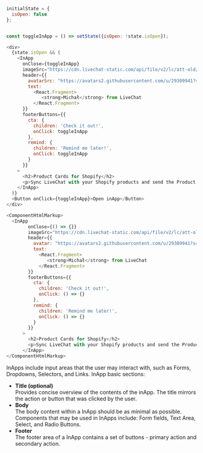 ```js
initialState = {
  isOpen: false
};


const toggleInApp = () => setState({isOpen: !state.isOpen});

<div>
  {state.isOpen && (
    <InApp
      onClose={toggleInApp}
      imageSrc="https://cdn.livechat-static.com/api/file/v2/lc/att-old/8656216/fe28d6850106f65c9207f3dcea091099/product-cards-shopify-preview.gif"
      header={{
        avatarSrc: "https://avatars2.githubusercontent.com/u/29309941?s=88&v=4",
        text: 
          <React.Fragment>
             <strong>Michał</strong> from LiveChat
          </React.Fragment>       
      }}
      footerButtons={{
        cta: {
          children: 'Check it out!',
          onClick: toggleInApp
        },
        remind: {
          children: 'Remind me later!',
          onClick: toggleInApp
        }
      }}
    >
      <h2>Product Cards for Shopify</h2>
      <p>Sync LiveChat with your Shopify products and send the Product Cards via chat. Save time on searching for links to products and see customers buy more at your store.</p>
    </InApp>
  )}
  <Button onClick={toggleInApp}>Open inApp</Button>
</div>
```

```js 
<ComponentHtmlMarkup>
  <InApp
        onClose={() => {}}
        imageSrc="https://cdn.livechat-static.com/api/file/v2/lc/att-old/8656216/fe28d6850106f65c9207f3dcea091099/product-cards-shopify-preview.gif"
        header={{
          avatar: "https://avatars2.githubusercontent.com/u/29309941?s=88&v=4",
          text: 
            <React.Fragment>
               <strong>Michał</strong> from LiveChat
            </React.Fragment>       
        }}
        footerButtons={{
          cta: {
            children: 'Check it out!',
            onClick: () => {}
          },
          remind: {
            children: 'Remind me later!',
            onClick: () => {}
          }
        }}
      >
        <h2>Product Cards for Shopify</h2>
        <p>Sync LiveChat with your Shopify products and send the Product Cards via chat. Save time on searching for links to products and see customers buy more at your store.</p>
      </InApp>
</ComponentHtmlMarkup>
```

InApps include input areas that the user may interact with, such as Forms, Dropdowns, Selectors, and Links. 
InApp basic sections:
<ul>
  <li>
    <b>Title (optional)</b><br />
    Provides concise overview of the contents of the inApp. The title mirrors the action or button that was clicked by the user.
  </li>
  <li>
    <b>Body</b><br />
    The body content within a InApp should be as minimal as possible. Components that may be used in InApps include: Form fields, Text Area, Select, and Radio Buttons.
  </li>
  <li>
    <b>Footer</b><br />
    The footer area of a InApp contains a set of buttons - primary action and secondary action.
  </li>
</ul>
